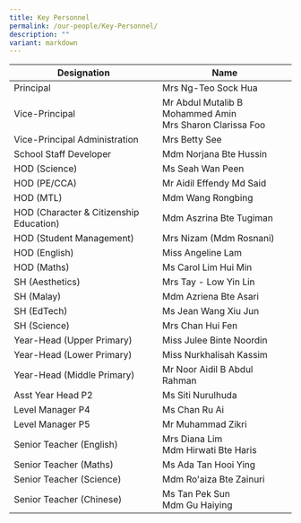 ```yaml
---
title: Key Personnel
permalink: /our-people/Key-Personnel/
description: ""
variant: markdown
---
```

| Designation  | Name| 
| -------- | -------- | 
|  Principal  |    Mrs Ng-Teo Sock Hua  | 
| Vice-Principal | Mr Abdul Mutalib B Mohammed Amin <br> Mrs Sharon Clarissa Foo
| Vice-Principal Administration | Mrs Betty See
| School Staff Developer | Mdm Norjana Bte Hussin
| HOD (Science) | Ms Seah Wan Peen
| HOD (PE/CCA) | Mr Aidil Effendy Md Said
| HOD (MTL) | Mdm Wang Rongbing
| HOD (Character &amp; Citizenship Education) | Mdm Aszrina Bte Tugiman
| HOD (Student Management) | Mrs Nizam (Mdm Rosnani)
| HOD (English) | Miss Angeline Lam
| HOD (Maths) | Ms Carol Lim Hui Min
| SH (Aesthetics) | Mrs Tay - Low Yin Lin
| SH (Malay) | Mdm Azriena Bte Asari
| SH (EdTech) | Ms Jean Wang Xiu Jun 
| SH (Science) | Mrs Chan Hui Fen
| Year-Head (Upper Primary)| Miss Julee Binte Noordin
| Year-Head (Lower Primary) | Miss Nurkhalisah Kassim
| Year-Head (Middle Primary)| Mr Noor Aidil B Abdul Rahman
| Asst Year Head P2 | Ms Siti Nurulhuda
| Level Manager P4 | Ms Chan Ru Ai
| Level Manager P5 | Mr Muhammad Zikri
| Senior Teacher (English) | Mrs Diana Lim <br> Mdm Hirwati Bte Haris
| Senior Teacher (Maths) | Ms Ada Tan Hooi Ying
| Senior Teacher (Science) | Mdm Ro'aiza Bte Zainuri
| Senior Teacher (Chinese) | Ms Tan Pek Sun <br> Mdm Gu Haiying